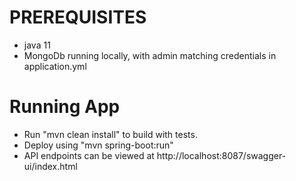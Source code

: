 # PREREQUISITES
- java 11
- MongoDb running locally, with admin matching credentials in application.yml
# Running App
- Run "mvn clean install" to build with tests.
- Deploy using "mvn  spring-boot:run"
- API endpoints can be viewed at http://localhost:8087/swagger-ui/index.html

